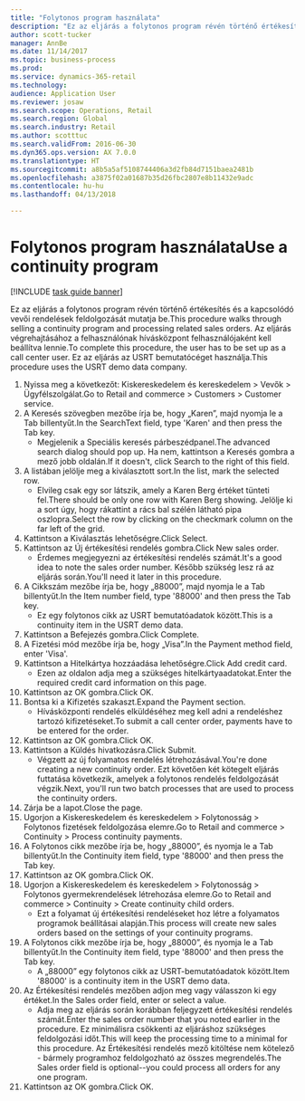 ```yaml
--- 
title: "Folytonos program használata"
description: "Ez az eljárás a folytonos program révén történő értékesítés és a kapcsolódó vevői rendelések feldolgozását mutatja be."
author: scott-tucker
manager: AnnBe
ms.date: 11/14/2017
ms.topic: business-process
ms.prod: 
ms.service: dynamics-365-retail
ms.technology: 
audience: Application User
ms.reviewer: josaw
ms.search.scope: Operations, Retail
ms.search.region: Global
ms.search.industry: Retail
ms.author: scotttuc
ms.search.validFrom: 2016-06-30
ms.dyn365.ops.version: AX 7.0.0
ms.translationtype: HT
ms.sourcegitcommit: a8b5a5af5108744406a3d2fb84d7151baea2481b
ms.openlocfilehash: a3875f02a01687b35d26fbc2807e8b11432e9adc
ms.contentlocale: hu-hu
ms.lasthandoff: 04/13/2018

---
```

# <a name="use-a-continuity-program"></a><span data-ttu-id="27ea4-103">Folytonos program használata</span><span class="sxs-lookup"><span data-stu-id="27ea4-103">Use a continuity program</span></span>

[!INCLUDE [task guide banner](../includes/task-guide-banner.md)]

<span data-ttu-id="27ea4-104">Ez az eljárás a folytonos program révén történő értékesítés és a kapcsolódó vevői rendelések feldolgozását mutatja be.</span><span class="sxs-lookup"><span data-stu-id="27ea4-104">This procedure walks through selling a continuity program and processing related sales orders.</span></span> <span data-ttu-id="27ea4-105">Az eljárás végrehajtásához a felhasználónak hívásközpont felhasználójaként kell beállítva lennie.</span><span class="sxs-lookup"><span data-stu-id="27ea4-105">To complete this procedure, the user has to be set up as a call center user.</span></span> <span data-ttu-id="27ea4-106">Ez az eljárás az USRT bemutatócéget használja.</span><span class="sxs-lookup"><span data-stu-id="27ea4-106">This procedure uses the USRT demo data company.</span></span>

1. <span data-ttu-id="27ea4-107">Nyissa meg a következőt: Kiskereskedelem és kereskedelem > Vevők > Ügyfélszolgálat.</span><span class="sxs-lookup"><span data-stu-id="27ea4-107">Go to Retail and commerce > Customers > Customer service.</span></span>
2. <span data-ttu-id="27ea4-108">A Keresés szövegben mezőbe írja be, hogy „Karen”, majd nyomja le a Tab billentyűt.</span><span class="sxs-lookup"><span data-stu-id="27ea4-108">In the SearchText field, type 'Karen' and then press the Tab key.</span></span>
    * <span data-ttu-id="27ea4-109">Megjelenik a Speciális keresés párbeszédpanel.</span><span class="sxs-lookup"><span data-stu-id="27ea4-109">The advanced search dialog should pop up.</span></span> <span data-ttu-id="27ea4-110">Ha nem, kattintson a Keresés gombra a mező jobb oldalán.</span><span class="sxs-lookup"><span data-stu-id="27ea4-110">If it doesn't, click Search to the right of this field.</span></span>  
3. <span data-ttu-id="27ea4-111">A listában jelölje meg a kiválasztott sort.</span><span class="sxs-lookup"><span data-stu-id="27ea4-111">In the list, mark the selected row.</span></span>
    * <span data-ttu-id="27ea4-112">Elvileg csak egy sor látszik, amely a Karen Berg értéket tünteti fel.</span><span class="sxs-lookup"><span data-stu-id="27ea4-112">There should be only one row with Karen Berg showing.</span></span> <span data-ttu-id="27ea4-113">Jelölje ki a sort úgy, hogy rákattint a rács bal szélén látható pipa oszlopra.</span><span class="sxs-lookup"><span data-stu-id="27ea4-113">Select the row by clicking on the checkmark column on the far left of the grid.</span></span>  
4. <span data-ttu-id="27ea4-114">Kattintson a Kiválasztás lehetőségre.</span><span class="sxs-lookup"><span data-stu-id="27ea4-114">Click Select.</span></span>
5. <span data-ttu-id="27ea4-115">Kattintson az Új értékesítési rendelés gombra.</span><span class="sxs-lookup"><span data-stu-id="27ea4-115">Click New sales order.</span></span>
    * <span data-ttu-id="27ea4-116">Érdemes megjegyezni az értékesítési rendelés számát.</span><span class="sxs-lookup"><span data-stu-id="27ea4-116">It's a good idea to note the sales order number.</span></span> <span data-ttu-id="27ea4-117">Később szükség lesz rá az eljárás során.</span><span class="sxs-lookup"><span data-stu-id="27ea4-117">You'll need it later in this procedure.</span></span>  
6. <span data-ttu-id="27ea4-118">A Cikkszám mezőbe írja be, hogy „88000”, majd nyomja le a Tab billentyűt.</span><span class="sxs-lookup"><span data-stu-id="27ea4-118">In the Item number field, type '88000' and then press the Tab key.</span></span>
    * <span data-ttu-id="27ea4-119">Ez egy folytonos cikk az USRT bemutatóadatok között.</span><span class="sxs-lookup"><span data-stu-id="27ea4-119">This is a continuity item in the USRT demo data.</span></span>  
7. <span data-ttu-id="27ea4-120">Kattintson a Befejezés gombra.</span><span class="sxs-lookup"><span data-stu-id="27ea4-120">Click Complete.</span></span>
8. <span data-ttu-id="27ea4-121">A Fizetési mód mezőbe írja be, hogy „Visa”.</span><span class="sxs-lookup"><span data-stu-id="27ea4-121">In the Payment method field, enter 'Visa'.</span></span>
9. <span data-ttu-id="27ea4-122">Kattintson a Hitelkártya hozzáadása lehetőségre.</span><span class="sxs-lookup"><span data-stu-id="27ea4-122">Click Add credit card.</span></span>
    * <span data-ttu-id="27ea4-123">Ezen az oldalon adja meg a szükséges hitelkártyaadatokat.</span><span class="sxs-lookup"><span data-stu-id="27ea4-123">Enter the required credit card information on this page.</span></span>  
10. <span data-ttu-id="27ea4-124">Kattintson az OK gombra.</span><span class="sxs-lookup"><span data-stu-id="27ea4-124">Click OK.</span></span>
11. <span data-ttu-id="27ea4-125">Bontsa ki a Kifizetés szakaszt.</span><span class="sxs-lookup"><span data-stu-id="27ea4-125">Expand the Payment section.</span></span>
    * <span data-ttu-id="27ea4-126">Hívásközponti rendelés elküldéséhez meg kell adni a rendeléshez tartozó kifizetéseket.</span><span class="sxs-lookup"><span data-stu-id="27ea4-126">To submit a call center order, payments have to be entered for the order.</span></span>  
12. <span data-ttu-id="27ea4-127">Kattintson az OK gombra.</span><span class="sxs-lookup"><span data-stu-id="27ea4-127">Click OK.</span></span>
13. <span data-ttu-id="27ea4-128">Kattintson a Küldés hivatkozásra.</span><span class="sxs-lookup"><span data-stu-id="27ea4-128">Click Submit.</span></span>
    * <span data-ttu-id="27ea4-129">Végzett az új folyamatos rendelés létrehozásával.</span><span class="sxs-lookup"><span data-stu-id="27ea4-129">You're done creating a new continuity order.</span></span> <span data-ttu-id="27ea4-130">Ezt követően két kötegelt eljárás futtatása következik, amelyek a folytonos rendelés feldolgozását végzik.</span><span class="sxs-lookup"><span data-stu-id="27ea4-130">Next, you'll run two batch processes that are used to process the continuity orders.</span></span>  
14. <span data-ttu-id="27ea4-131">Zárja be a lapot.</span><span class="sxs-lookup"><span data-stu-id="27ea4-131">Close the page.</span></span>
15. <span data-ttu-id="27ea4-132">Ugorjon a Kiskereskedelem és kereskedelem > Folytonosság > Folytonos fizetések feldolgozása elemre.</span><span class="sxs-lookup"><span data-stu-id="27ea4-132">Go to Retail and commerce > Continuity > Process continuity payments.</span></span>
16. <span data-ttu-id="27ea4-133">A Folytonos cikk mezőbe írja be, hogy „88000”, és nyomja le a Tab billentyűt.</span><span class="sxs-lookup"><span data-stu-id="27ea4-133">In the Continuity item field, type '88000' and then press the Tab key.</span></span>
17. <span data-ttu-id="27ea4-134">Kattintson az OK gombra.</span><span class="sxs-lookup"><span data-stu-id="27ea4-134">Click OK.</span></span>
18. <span data-ttu-id="27ea4-135">Ugorjon a Kiskereskedelem és kereskedelem > Folytonosság > Folytonos gyermekrendelések létrehozása elemre.</span><span class="sxs-lookup"><span data-stu-id="27ea4-135">Go to Retail and commerce > Continuity > Create continuity child orders.</span></span>
    * <span data-ttu-id="27ea4-136">Ezt a folyamat új értékesítési rendeléseket hoz létre a folyamatos programok beállításai alapján.</span><span class="sxs-lookup"><span data-stu-id="27ea4-136">This process will create new sales orders based on the settings of your continuity programs.</span></span>  
19. <span data-ttu-id="27ea4-137">A Folytonos cikk mezőbe írja be, hogy „88000”, és nyomja le a Tab billentyűt.</span><span class="sxs-lookup"><span data-stu-id="27ea4-137">In the Continuity item field, type '88000' and then press the Tab key.</span></span>
    * <span data-ttu-id="27ea4-138">A „88000” egy folytonos cikk az USRT-bemutatóadatok között.</span><span class="sxs-lookup"><span data-stu-id="27ea4-138">Item '88000' is a continuity item in the USRT demo data.</span></span>  
20. <span data-ttu-id="27ea4-139">Az Értékesítési rendelés mezőben adjon meg vagy válasszon ki egy értéket.</span><span class="sxs-lookup"><span data-stu-id="27ea4-139">In the Sales order field, enter or select a value.</span></span>
    * <span data-ttu-id="27ea4-140">Adja meg az eljárás során korábban feljegyzett értékesítési rendelés számát.</span><span class="sxs-lookup"><span data-stu-id="27ea4-140">Enter the sales order number that you noted earlier in the procedure.</span></span> <span data-ttu-id="27ea4-141">Ez minimálisra csökkenti az eljáráshoz szükséges feldolgozási időt.</span><span class="sxs-lookup"><span data-stu-id="27ea4-141">This will keep the processing time to a minimal for this procedure.</span></span> <span data-ttu-id="27ea4-142">Az Értékesítési rendelés mező kitöltése nem kötelező - bármely programhoz feldolgozható az összes megrendelés.</span><span class="sxs-lookup"><span data-stu-id="27ea4-142">The Sales order field is optional--you could process all orders for any one program.</span></span>  
21. <span data-ttu-id="27ea4-143">Kattintson az OK gombra.</span><span class="sxs-lookup"><span data-stu-id="27ea4-143">Click OK.</span></span>


